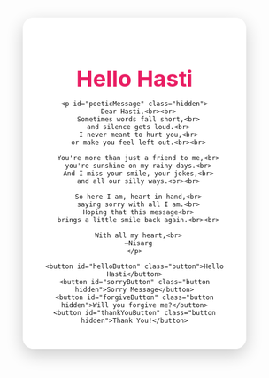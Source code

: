 <!DOCTYPE html>
<html lang="en">
<head>
  <meta charset="UTF-8" />
  <title>I'm Sorry, Hasti</title>
  <style>
    * {
      margin: 0;
      padding: 0;
      box-sizing: border-box;
    }

    body {
      font-family: 'Segoe UI', sans-serif;
      background-color: #fff0f5;
      overflow: hidden;
      position: relative;
      height: 100vh;
    }

    .message-box {
      position: relative;
      max-width: 600px;
      margin: 100px auto;
      padding: 30px;
      background: #ffffffdd;
      border-radius: 20px;
      text-align: center;
      box-shadow: 0 10px 30px rgba(0,0,0,0.2);
      z-index: 2;
    }

    h1 {
      font-size: 2.5rem;
      color: #e91e63;
      animation: bounce 1s infinite alternate;
    }

    p {
      font-size: 1.1rem;
      color: #333;
      line-height: 1.6;
      margin-top: 20px;
    }

    @keyframes bounce {
      from { transform: translateY(0); }
      to { transform: translateY(-10px); }
    }

    .heart-bg {
      position: absolute;
      top: 0;
      left: 0;
      width: 100%;
      height: 100%;
      z-index: 1;
      overflow: hidden;
    }

    .heart {
      position: absolute;
      width: 12px;
      height: 12px;
      background-color: red;
      transform: rotate(45deg);
      animation: floatUp 10s linear infinite;
      opacity: 0.7;
    }

    .heart::before,
    .heart::after {
      content: "";
      position: absolute;
      width: 12px;
      height: 12px;
      background-color: inherit;
      border-radius: 50%;
    }

    .heart::before {
      top: -6px;
      left: 0;
    }

    .heart::after {
      left: -6px;
      top: 0;
    }

    @keyframes floatUp {
      0% {
        transform: translateY(100vh) rotate(0deg);
        opacity: 0.7;
      }
      100% {
        transform: translateY(-100vh) rotate(360deg);
        opacity: 0;
      }
    }

    .button {
      display: inline-block;
      margin-top: 30px;
      padding: 12px 25px;
      background: #ff4081;
      color: white;
      font-size: 1.1rem;
      border: none;
      border-radius: 30px;
      box-shadow: 0 4px 12px rgba(0,0,0,0.3);
      cursor: pointer;
      text-decoration: none;
      animation: glow 1.5s infinite alternate;
    }

    @keyframes glow {
      from {
        box-shadow: 0 0 10px #ff4081;
      }
      to {
        box-shadow: 0 0 20px #ff4081, 0 0 30px #ff79a8;
      }
    }

    .hidden {
      display: none;
    }

  </style>
</head>
<body>

  <div class="heart-bg"></div>

  <div class="message-box">
    <h1>Hello Hasti</h1>
    <p id="introMessage" class="hidden">
      I just want to say something special to you...<br><br>
      I'm sorry for any hurt I caused you. You mean a lot to me.<br><br>
      Please read this, from my heart to yours.
    </p>

    <p id="poeticMessage" class="hidden">
      Dear Hasti,<br><br>
      Sometimes words fall short,<br>
      and silence gets loud.<br>
      I never meant to hurt you,<br>
      or make you feel left out.<br><br>

      You're more than just a friend to me,<br>
      you're sunshine on my rainy days.<br>
      And I miss your smile, your jokes,<br>
      and all our silly ways.<br><br>

      So here I am, heart in hand,<br>
      saying sorry with all I am.<br>
      Hoping that this message<br>
      brings a little smile back again.<br><br>

      With all my heart,<br>
      —Nisarg
    </p>

    <button id="helloButton" class="button">Hello Hasti</button>
    <button id="sorryButton" class="button hidden">Sorry Message</button>
    <button id="forgiveButton" class="button hidden">Will you forgive me?</button>
    <button id="thankYouButton" class="button hidden">Thank You!</button>
  </div>

  <script>
    // Floating colorful hearts
    const colors = ['#e91e63', '#f06292', '#f8bbd0', '#ff80ab', '#ec407a'];
    for (let i = 0; i < 40; i++) {
      let heart = document.createElement("div");
      heart.className = "heart";
      heart.style.left = Math.random() * 100 + "vw";
      heart.style.top = Math.random() * 100 + "vh";
      heart.style.backgroundColor = colors[Math.floor(Math.random() * colors.length)];
      heart.style.animationDuration = (Math.random() * 5 + 5) + "s";
      heart.style.opacity = Math.random();
      document.querySelector(".heart-bg").appendChild(heart);
    }

    // Show "Sorry" message after clicking "Hello Hasti"
    document.getElementById('helloButton').addEventListener('click', function() {
      document.getElementById('introMessage').classList.remove('hidden');
      document.getElementById('helloButton').classList.add('hidden');
      document.getElementById('sorryButton').classList.remove('hidden');
    });

    // Show poetic message after clicking "Sorry Message"
    document.getElementById('sorryButton').addEventListener('click', function() {
      document.getElementById('poeticMessage').classList.remove('hidden');
      document.getElementById('sorryButton').classList.add('hidden');
      document.getElementById('forgiveButton').classList.remove('hidden');
    });

    // Show Thank You message after clicking "Will you forgive me?"
    document.getElementById('forgiveButton').addEventListener('click', function() {
      document.getElementById('thankYouButton').classList.remove('hidden');
      document.getElementById('forgiveButton').classList.add('hidden');
      alert('Thank you for forgiving me, Hasti!');
    });
  </script>

</body>
</html>
